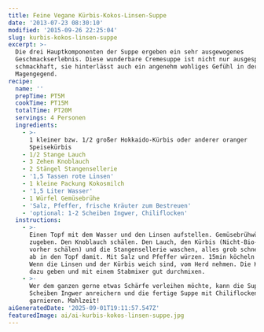 ```yaml
---
title: Feine Vegane Kürbis-Kokos-Linsen-Suppe
date: '2013-07-23 08:30:10'
modified: '2015-09-26 22:25:04'
slug: kurbis-kokos-linsen-suppe
excerpt: >-
  Die drei Hauptkomponenten der Suppe ergeben ein sehr ausgewogenes
  Geschmackserlebnis. Diese wunderbare Cremesuppe ist nicht nur ausgesprochen
  schmackhaft, sie hinterlässt auch ein angenehm wohliges Gefühl in der
  Magengegend. 
recipe:
  name: ''
  prepTime: PT5M
  cookTime: PT15M
  totalTime: PT20M
  servings: 4 Personen
  ingredients:
    - >-
      1 kleiner bzw. 1/2 großer Hokkaido-Kürbis oder anderer oranger
      Speisekürbis
    - 1/2 Stange Lauch
    - 3 Zehen Knoblauch
    - 2 Stängel Stangensellerie
    - '1,5 Tassen rote Linsen'
    - 1 kleine Packung Kokosmilch
    - '1,5 Liter Wasser'
    - 1 Würfel Gemüsebrühe
    - 'Salz, Pfeffer, frische Kräuter zum Bestreuen'
    - 'optional: 1-2 Scheiben Ingwer, Chiliflocken'
  instructions:
    - >-
      Einen Topf mit dem Wasser und den Linsen aufstellen. Gemüsebrühwürfel
      zugeben. Den Knoblauch schälen. Den Lauch, den Kürbis (Nicht-Bio-Hokkaidos
      vorher schälen) und die Stangensellerie waschen, alles grob schneiden und
      ab in den Topf damit. Mit Salz und Pfeffer würzen. 15min köcheln lassen.
      Wenn die Linsen und der Kürbis weich sind, vom Herd nehmen. Die Kokosmilch
      dazu geben und mit einem Stabmixer gut durchmixen.
    - >-
      Wer dem ganzen gerne etwas Schärfe verleihen möchte, kann die Suppe um 1-2
      Scheiben Ingwer anreichern und die fertige Suppe mit Chiliflocken
      garnieren. Mahlzeit!
aiGeneratedDate: '2025-09-01T19:11:57.547Z'
featuredImage: ai/ai-kurbis-kokos-linsen-suppe.jpg
---
```


[<!-- Image removed (no copyright): kürbis-kokos-chili-suppe-300x225.jpg -->](https://www.veganblatt.com/i/kürbis-kokos-chili-suppe.jpg)
